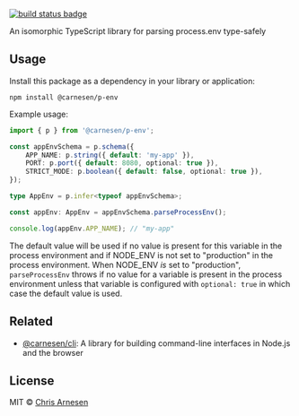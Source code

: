 [![build status badge](https://github.com/carnesen/p-env/workflows/test/badge.svg)](https://github.com/carnesen/p-env/actions?query=workflow%3Atest+branch%3Amaster)

An isomorphic TypeScript library for parsing process.env type-safely

## Usage

Install this package as a dependency in your library or application:
```shell
npm install @carnesen/p-env
```

Example usage:

```TypeScript
import { p } from '@carnesen/p-env';

const appEnvSchema = p.schema({
	APP_NAME: p.string({ default: 'my-app' }),
	PORT: p.port({ default: 8080, optional: true }),
	STRICT_MODE: p.boolean({ default: false, optional: true }),
});

type AppEnv = p.infer<typeof appEnvSchema>;

const appEnv: AppEnv = appEnvSchema.parseProcessEnv();

console.log(appEnv.APP_NAME); // "my-app"
```

The default value will be used if no value is present for this variable in the process environment and if NODE_ENV is not set to "production" in the process environment. When NODE_ENV _is_ set to "production", `parseProcessEnv` throws if no value for a variable is present in the process environment unless that variable is configured with `optional: true` in which case the default value is used.

## Related

- [@carnesen/cli](https://github.com/carnesen/cli): A library for building command-line interfaces in Node.js and the browser

## License

MIT © [Chris Arnesen](https://www.carnesen.com)
